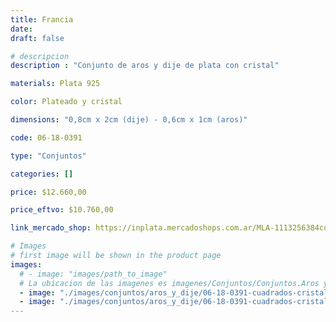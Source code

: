```yaml
---
title: Francia
date: 
draft: false

# descripcion
description : "Conjunto de aros y dije de plata con cristal"

materials: Plata 925

color: Plateado y cristal

dimensions: "0,8cm x 2cm (dije) - 0,6cm x 1cm (aros)"

code: 06-18-0391

type: "Conjuntos"

categories: []

price: $12.660,00

price_eftvo: $10.760,00

link_mercado_shop: https://inplata.mercadoshops.com.ar/MLA-1113256384conjuntos-aros-y-dije-francia-_JM

# Images
# first image will be shown in the product page
images:
  # - image: "images/path_to_image"
  # La ubicacion de las imagenes es imagenes/Conjuntos/Conjuntos.Aros y Dije/06-18-0391-francia
  - image: "./images/conjuntos/aros_y_dije/06-18-0391-cuadrados-cristal_a.JPG"
  - image: "./images/conjuntos/aros_y_dije/06-18-0391-cuadrados-cristal_b.JPG"
---
```

